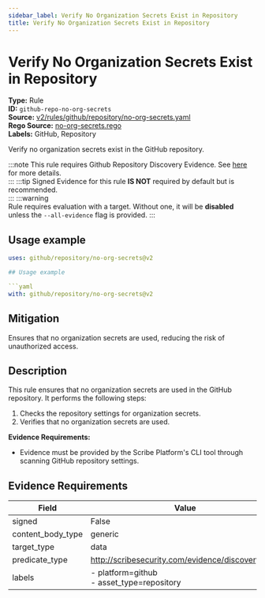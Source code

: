 ```yaml
---
sidebar_label: Verify No Organization Secrets Exist in Repository
title: Verify No Organization Secrets Exist in Repository
---  
```

# Verify No Organization Secrets Exist in Repository  
**Type:** Rule  
**ID:** `github-repo-no-org-secrets`  
**Source:** [v2/rules/github/repository/no-org-secrets.yaml](https://github.com/scribe-public/sample-policies/blob/main/v2/rules/github/repository/no-org-secrets.yaml)  
**Rego Source:** [no-org-secrets.rego](https://github.com/scribe-public/sample-policies/blob/main/v2/rules/github/repository/no-org-secrets.rego)  
**Labels:** GitHub, Repository  

Verify no organization secrets exist in the GitHub repository.

:::note 
This rule requires Github Repository Discovery Evidence. See [here](https://deploy-preview-299--scribe-security.netlify.app/docs/platforms/discover#github-discovery) for more details.  
::: 
:::tip 
Signed Evidence for this rule **IS NOT** required by default but is recommended.  
::: 
:::warning  
Rule requires evaluation with a target. Without one, it will be **disabled** unless the `--all-evidence` flag is provided.
::: 

## Usage example

```yaml
uses: github/repository/no-org-secrets@v2

## Usage example

```yaml
with: github/repository/no-org-secrets@v2
```

## Mitigation  
Ensures that no organization secrets are used, reducing the risk of unauthorized access.



## Description  
This rule ensures that no organization secrets are used in the GitHub repository.
It performs the following steps:

1. Checks the repository settings for organization secrets.
2. Verifies that no organization secrets are used.

**Evidence Requirements:**
- Evidence must be provided by the Scribe Platform's CLI tool through scanning GitHub repository settings.


## Evidence Requirements  
| Field | Value |
|-------|-------|
| signed | False |
| content_body_type | generic |
| target_type | data |
| predicate_type | http://scribesecurity.com/evidence/discovery/v0.1 |
| labels | - platform=github<br/>- asset_type=repository |

